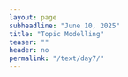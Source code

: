 ```yaml
---
layout: page
subheadline: "June 10, 2025"
title: "Topic Modelling"
teaser: ""
header: no
permalink: "/text/day7/"
---
```

